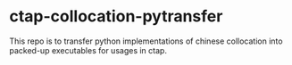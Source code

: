 # ctap-collocation-pytransfer

This repo is to transfer python implementations of chinese collocation into packed-up executables 
for usages in ctap.
